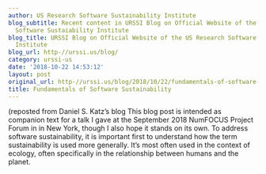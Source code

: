 ```yaml
---
author: US Research Software Sustainability Institute
blog_subtitle: Recent content in URSSI Blog on Official Website of the US Research
  Software Sustaiability Institute
blog_title: URSSI Blog on Official Website of the US Research Software Sustaiability
  Institute
blog_url: http-//urssi.us/blog/
category: urssi-us
date: '2018-10-22 14:53:12'
layout: post
original_url: http-//urssi.us/blog/2018/10/22/fundamentals-of-software-sustainability/
title: Fundamentals of Software Sustainability
---
```


(reposted from Daniel S. Katz&rsquo;s blog
This blog post is intended as companion text for a talk I gave at the September 2018 NumFOCUS Project Forum in in New York, though I also hope it stands on its own.
To address software sustainability, it is important first to understand how the term sustainability is used more generally. It’s most often used in the context of ecology, often specifically in the relationship between humans and the planet.
